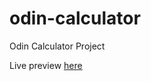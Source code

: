 # odin-calculator
Odin Calculator Project

Live preview [here](https://hugotallys.github.io/odin-calculator/)